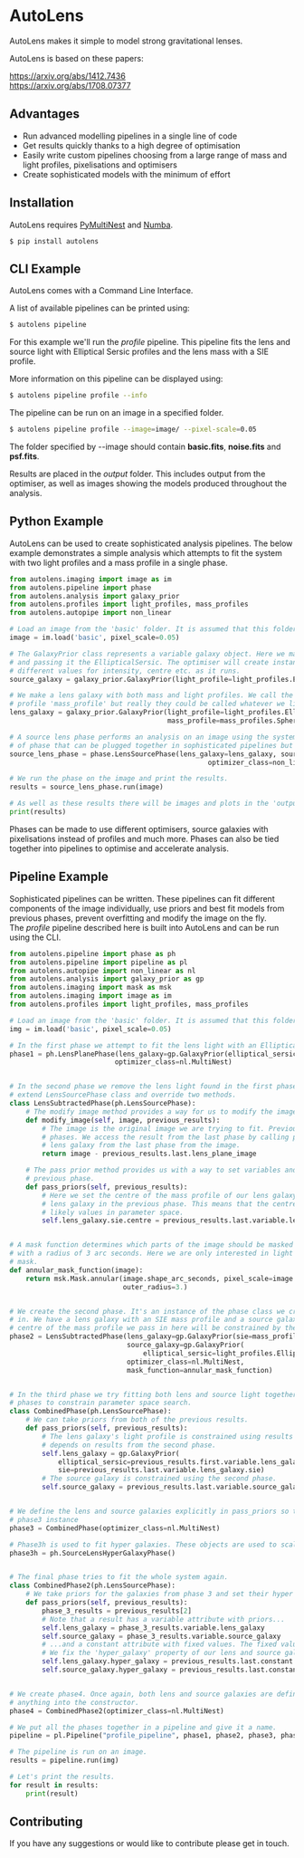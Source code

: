 # AutoLens

AutoLens makes it simple to model strong gravitational lenses.

AutoLens is based on these papers:

https://arxiv.org/abs/1412.7436<br/>
https://arxiv.org/abs/1708.07377

## Advantages

- Run advanced modelling pipelines in a single line of code
- Get results quickly thanks to a high degree of optimisation
- Easily write custom pipelines choosing from a large range of mass and light profiles, pixelisations and optimisers
- Create sophisticated models with the minimum of effort

## Installation

AutoLens requires [PyMultiNest](http://johannesbuchner.github.io/pymultinest-tutorial/install.html) and [Numba](https://github.com/numba/numba).

```
$ pip install autolens
```

## CLI Example

AutoLens comes with a Command Line Interface.

A list of available pipelines can be printed using:

```bash
$ autolens pipeline
```

For this example we'll run the *profile* pipeline. This pipeline fits the lens and source light with Elliptical Sersic profiles and the lens mass with a SIE profile.</br>

More information on this pipeline can be displayed using:

```bash
$ autolens pipeline profile --info
```

The pipeline can be run on an image in a specified folder.

```bash
$ autolens pipeline profile --image=image/ --pixel-scale=0.05
```

The folder specified by --image should contain **basic.fits**, **noise.fits** and **psf.fits**.</br>

Results are placed in the *output* folder. This includes output from the optimiser, as well as images showing the models produced throughout the analysis.

## Python Example

AutoLens can be used to create sophisticated analysis pipelines. The below example demonstrates a simple analysis which attempts to fit the system with two light profiles and a mass profile in a single phase.

```python
from autolens.imaging import image as im
from autolens.pipeline import phase
from autolens.analysis import galaxy_prior
from autolens.profiles import light_profiles, mass_profiles
from autolens.autopipe import non_linear

# Load an image from the 'basic' folder. It is assumed that this folder contains image.fits, noise.fits and psf.fits.
image = im.load('basic', pixel_scale=0.05)

# The GalaxyPrior class represents a variable galaxy object. Here we make the source galaxy by creating a galaxy prior
# and passing it the EllipticalSersic. The optimiser will create instances of this light profile with
# different values for intensity, centre etc. as it runs.
source_galaxy = galaxy_prior.GalaxyPrior(light_profile=light_profiles.EllipticalSersic)

# We make a lens galaxy with both mass and light profiles. We call the light profile 'light_profile' and the mass
# profile 'mass_profile' but really they could be called whatever we like.
lens_galaxy = galaxy_prior.GalaxyPrior(light_profile=light_profiles.EllipticalSersic,
                                       mass_profile=mass_profiles.SphericalIsothermal)

# A source lens phase performs an analysis on an image using the system we've set up. There are lots of different kinds
# of phase that can be plugged together in sophisticated pipelines but for now we'll run a single phase.
source_lens_phase = phase.LensSourcePhase(lens_galaxy=lens_galaxy, source_galaxy=source_galaxy,
                                                 optimizer_class=non_linear.MultiNest)

# We run the phase on the image and print the results.
results = source_lens_phase.run(image)

# As well as these results there will be images and plots in the 'output' folder.
print(results)
```

Phases can be made to use different optimisers, source galaxies with pixelisations instead of profiles and much more. Phases can also be tied together into pipelines to optimise and accelerate analysis.

## Pipeline Example

Sophisticated pipelines can be written. These pipelines can fit different components of the image individually, use priors and best fit models from previous phases, prevent overfitting and modify the image on the fly.</br>
The *profile* pipeline described here is built into AutoLens and can be run using the CLI.

```python
from autolens.pipeline import phase as ph
from autolens.pipeline import pipeline as pl
from autolens.autopipe import non_linear as nl
from autolens.analysis import galaxy_prior as gp
from autolens.imaging import mask as msk
from autolens.imaging import image as im
from autolens.profiles import light_profiles, mass_profiles

# Load an image from the 'basic' folder. It is assumed that this folder contains image.fits, noise.fits and psf.fits.
img = im.load('basic', pixel_scale=0.05)

# In the first phase we attempt to fit the lens light with an EllipticalSersic.
phase1 = ph.LensPlanePhase(lens_galaxy=gp.GalaxyPrior(elliptical_sersic=light_profiles.EllipticalSersic),
                          optimizer_class=nl.MultiNest)


# In the second phase we remove the lens light found in the first phase and try to fit just the source. To do this we
# extend LensSourcePhase class and override two methods.
class LensSubtractedPhase(ph.LensSourcePhase):
    # The modify image method provides a way for us to modify the image before a phase starts.
    def modify_image(self, image, previous_results):
        # The image is the original image we are trying to fit. Previous results is a list of results from previous
        # phases. We access the result from the last phase by calling previous_results.last. We take the image of the
        # lens galaxy from the last phase from the image.
        return image - previous_results.last.lens_plane_image

    # The pass prior method provides us with a way to set variables and constants in this phase using those from a
    # previous phase.
    def pass_priors(self, previous_results):
        # Here we set the centre of the mass profile of our lens galaxy to a prior provided by the light profile of the
        # lens galaxy in the previous phase. This means that the centre is still variable, but constrained to a set of
        # likely values in parameter space.
        self.lens_galaxy.sie.centre = previous_results.last.variable.lens_galaxy.elliptical_sersic.centre


# A mask function determines which parts of the image should be masked out in analysis. By default the mask is a disc
# with a radius of 3 arc seconds. Here we are only interested in light from the source galaxy so we define an annular
# mask.
def annular_mask_function(image):
    return msk.Mask.annular(image.shape_arc_seconds, pixel_scale=image.pixel_scale, inner_radius=0.4,
                            outer_radius=3.)


# We create the second phase. It's an instance of the phase class we created above with the custom mask function passed
# in. We have a lens galaxy with an SIE mass profile and a source galaxy with an Elliptical Sersic light profile. The
# centre of the mass profile we pass in here will be constrained by the pass_priors function defined above.
phase2 = LensSubtractedPhase(lens_galaxy=gp.GalaxyPrior(sie=mass_profiles.SphericalIsothermal),
                             source_galaxy=gp.GalaxyPrior(
                                 elliptical_sersic=light_profiles.EllipticalSersic),
                             optimizer_class=nl.MultiNest,
                             mask_function=annular_mask_function)


# In the third phase we try fitting both lens and source light together. We use priors determined by both the previous
# phases to constrain parameter space search.
class CombinedPhase(ph.LensSourcePhase):
    # We can take priors from both of the previous results.
    def pass_priors(self, previous_results):
        # The lens galaxy's light profile is constrained using results from the first phase whilst its mass profile
        # depends on results from the second phase.
        self.lens_galaxy = gp.GalaxyPrior(
            elliptical_sersic=previous_results.first.variable.lens_galaxy.elliptical_sersic,
            sie=previous_results.last.variable.lens_galaxy.sie)
        # The source galaxy is constrained using the second phase.
        self.source_galaxy = previous_results.last.variable.source_galaxy


# We define the lens and source galaxies explicitly in pass_priors so there's no need to pass them in when we make the
# phase3 instance
phase3 = CombinedPhase(optimizer_class=nl.MultiNest)

# Phase3h is used to fit hyper galaxies. These objects are used to scale noise and prevent over fitting.
phase3h = ph.SourceLensHyperGalaxyPhase()


# The final phase tries to fit the whole system again.
class CombinedPhase2(ph.LensSourcePhase):
    # We take priors for the galaxies from phase 3 and set their hyper galaxies from phase 3h.
    def pass_priors(self, previous_results):
        phase_3_results = previous_results[2]
        # Note that a result has a variable attribute with priors...
        self.lens_galaxy = phase_3_results.variable.lens_galaxy
        self.source_galaxy = phase_3_results.variable.source_galaxy
        # ...and a constant attribute with fixed values. The fixed values are the best fit from the phase in question.
        # We fix the 'hyper_galaxy' property of our lens and source galaxies here.
        self.lens_galaxy.hyper_galaxy = previous_results.last.constant.lens_galaxy.hyper_galaxy
        self.source_galaxy.hyper_galaxy = previous_results.last.constant.source_galaxy.hyper_galaxy


# We create phase4. Once again, both lens and source galaxies are defined in pass_priors so there's no need to pass
# anything into the constructor.
phase4 = CombinedPhase2(optimizer_class=nl.MultiNest)

# We put all the phases together in a pipeline and give it a name.
pipeline = pl.Pipeline("profile_pipeline", phase1, phase2, phase3, phase3h, phase4)

# The pipeline is run on an image.
results = pipeline.run(img)

# Let's print the results.
for result in results:
    print(result)
```


## Contributing

If you have any suggestions or would like to contribute please get in touch.
